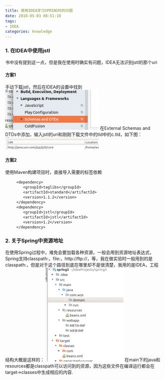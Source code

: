 ```yaml
---
title: 使用IDEA学习SPRING时的问题
date: 2018-05-03 08:51:10
tags:
- IDEA
categories: knowledge
---
```


### 1. 在IDEA中使用jstl
书中没有提到这一点，但是我在使用时确实有问题，IDEA无法识别jstl的那个uri
<!-- more -->
#### 方案1
手动下载jstl，然后在IDEA的设置中找到![enter description here](/images/2018-05-03/Screenshot-from-2018-05-03-13-52-28-300x128.png)
在External Schemas and DTDs中添加，输入jstl的uri和刚刚下载文件中的tld中的c.tld，如下图：
![enter description here](/images/2018-05-03/Screenshot-from-2018-05-03-13-52-50-300x40.png)

#### 方案2
使用Maven构建项目时，直接导入需要的标签依赖

	     <dependency>
            <groupId>taglibs</groupId>
            <artifactId>standard</artifactId>
            <version>1.1.2</version>
         </dependency>
         <dependency>
            <groupId>jstl</groupId>
            <artifactId>jstl</artifactId>
            <version>1.2</version>
         </dependency>
		  
### 2. 关于Spring中资源地址

在使用Spring过程中，难免会要加载各种资源，一般会用到资源地址表达式，Spring支持classpath:，file:，http://ftp://，等，我在做实验时一般用到的是classpath:，但是对于这个路径到底在哪里却不是很清楚，我用的是IDEA，工程结构大概是这样的：
![enter description here](/images/2018-05-03/Screenshot-from-2018-05-03-13-19-00-249x300.png)
在main下的java和resources都是classpath可以访问到的资源，因为这些文件在编译运行都会在target->classes中生成相应的内容.


